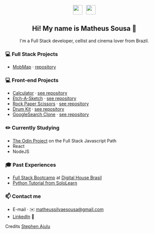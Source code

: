 <p align='center'>
<a href="https://instagram.com/matheus7sousa"><img height="30" src="https://github.com/stephenajulu/WaylonWalker/blob/main/icon/instagram.jpg?raw=true"></a>&nbsp;&nbsp;
<a href="https://www.linkedin.com/in/matheussilvaesousa/"><img height="30" src="https://github.com/stephenajulu/WaylonWalker/blob/main/icon/linkedin.png?raw=true"></a>
</p>

<h2 align="center">Hi! My name is Matheus Sousa 👋</h2>
<p align="center">I'm a Full Stack developer, cellist and cinema lover from Brazil.</p>

### 💻 Full Stack Projects
- [MobMap](http://mobmap.me/) · [repository](https://github.com/KenjiKoniossi/Projeto-Integrador)

### 💻 Front-end Projects
- [Calculator](https://matheussilvaesousa.github.io/calculator/) · [see repository](https://github.com/matheussilvaesousa/calculator)
- [Etch-A-Sketch](https://matheussilvaesousa.github.io/etch-a-sketch/) · [see repository](https://github.com/matheussilvaesousa/etch-a-sketch)
- [Rock Paper Scissors](https://matheussilvaesousa.github.io/rock-paper-scissors/) · [see repository](https://github.com/matheussilvaesousa/rock-paper-scissors)
- [Drum Kit](https://matheussilvaesousa.github.io/drum-kit/) · [see repository](https://github.com/matheussilvaesousa/drum-kit)
- [GoogleSearch Clone](https://matheussilvaesousa.github.io/google-homepage/) · [see repository](https://github.com/matheussilvaesousa/google-homepage)

### ✏️ Currently Studying
- [The Odin Project](https://www.theodinproject.com/paths/full-stack-javascript) on the Full Stack Javascript Path
- React
- NodeJS

### 🎓 Past Experiences
- [Full Stack Bootcamp](https://pdfhost.io/v/lamUMDAn4_certificadodhbrasilpdf.pdf) at [Digital House Brasil](https://www.digitalhouse.com/br/)
- [Python Tutorial from SoloLearn](https://www.sololearn.com/Certificate/1073-14438041/pdf/)


### 📫 Contact me
- E-mail · ✉️ [matheussilvaesousa@gmail.com](matheussilvaesousa@gmail.com)
- [LinkedIn](https://linkedin.com/in/matheussilvaesousa) 🔗

Credits [Stephen Ajulu](https://github.com/stephenajulu)